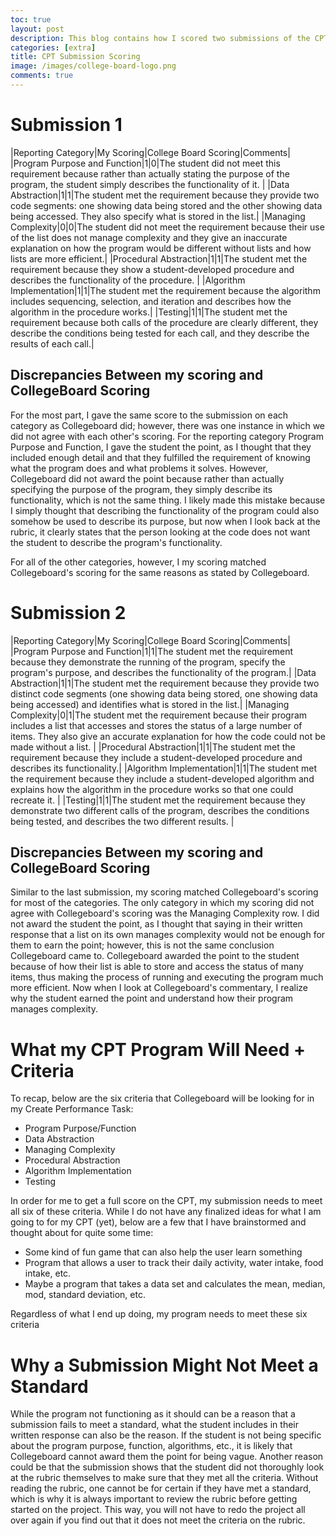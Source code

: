 ```yaml
---
toc: true
layout: post
description: This blog contains how I scored two submissions of the CPT on Collegeboard and compares my scoring to how Collegeboard scored it.
categories: [extra]
title: CPT Submission Scoring
image: /images/college-board-logo.png
comments: true
---
```


# Submission 1

|Reporting Category|My Scoring|College Board Scoring|Comments|
|Program Purpose and Function|1|0|The student did not meet this requirement because rather than actually stating the purpose of the program, the student simply describes the functionality of it. |
|Data Abstraction|1|1|The student met the requirement because they provide two code segments: one showing data being stored and the other showing data being accessed. They also specify what is stored in the list.|
|Managing Complexity|0|0|The student did not meet the requirement because their use of the list does not manage complexity and they give an inaccurate explanation on how the program would be different without lists and how lists are more efficient.|
|Procedural Abstraction|1|1|The student met the requirement because they show a student-developed procedure and describes the functionality of the procedure. |
|Algorithm Implementation|1|1|The student met the requirement because the algorithm includes sequencing, selection, and iteration and describes how the algorithm in the procedure works.|
|Testing|1|1|The student met the requirement because both calls of the procedure are clearly different, they describe the conditions being tested for each call, and they describe the results of each call.|

## Discrepancies Between my scoring and CollegeBoard Scoring

For the most part, I gave the same score to the submission on each category as Collegeboard did; however, there was one instance in which we did not agree with each other's scoring. For the reporting category Program Purpose and Function, I gave the student the point, as I thought that they included enough detail and that they fulfilled the requirement of knowing what the program does and what problems it solves. However, Collegeboard did not award the point because rather than actually specifying the purpose of the program, they simply describe its functionality, which is not the same thing. I likely made this mistake because I simply thought that describing the functionality of the program could also somehow be used to describe its purpose, but now when I look back at the rubric, it clearly states that the person looking at the code does not want the student to describe the program's functionality.

For all of the other categories, however, I my scoring matched Collegeboard's scoring for the same reasons as stated by Collegeboard.


# Submission 2

|Reporting Category|My Scoring|College Board Scoring|Comments|
|Program Purpose and Function|1|1|The student met the requirement because they demonstrate the running of the program, specify the program's purpose, and describes the functionality of the program.|
|Data Abstraction|1|1|The student met the requirement because they provide two distinct code segments (one showing data being stored, one showing data being accessed) and identifies what is stored in the list.|
|Managing Complexity|0|1|The student met the requirement because their program includes a list that accesses and stores the status of a large number of items. They also give an accurate explanation for how the code could not be made without a list. |
|Procedural Abstraction|1|1|The student met the requirement because they include a student-developed procedure and describes its functionality.|
|Algorithm Implementation|1|1|The student met the requirement because they include a student-developed algorithm and explains how the algorithm in the procedure works so that one could recreate it. |
|Testing|1|1|The student met the requirement because they demonstrate two different calls of the program, describes the conditions being tested, and describes the two different results. |

## Discrepancies Between my scoring and CollegeBoard Scoring

Similar to the last submission, my scoring matched Collegeboard's scoring for most of the categories. The only category in which my scoring did not agree with Collegeboard's scoring was the Managing Complexity row. I did not award the student the point, as I thought that saying in their written response that a list on its own manages complexity would not be enough for them to earn the point; however, this is not the same conclusion Collegeboard came to. Collegeboard awarded the point to the student because of how their list is able to store and access the status of many items, thus making the process of running and executing the program much more efficient. Now when I look at Collegeboard's commentary, I realize why the student earned the point and understand how their program manages complexity. 


# What my CPT Program Will Need + Criteria

To recap, below are the six criteria that Collegeboard will be looking for in my Create Performance Task:
- Program Purpose/Function
- Data Abstraction
- Managing Complexity
- Procedural Abstraction
- Algorithm Implementation
- Testing

In order for me to get a full score on the CPT, my submission needs to meet all six of these criteria. While I do not have any finalized ideas for what I am going to for my CPT (yet), below are a few that I have brainstormed and thought about for quite some time:
- Some kind of fun game that can also help the user learn something
- Program that allows a user to track their daily activity, water intake, food intake, etc.
- Maybe a program that takes a data set and calculates the mean, median, mod, standard deviation, etc.

Regardless of what I end up doing, my program needs to meet these six criteria

# Why a Submission Might Not Meet a Standard

While the program not functioning as it should can be a reason that a submission fails to meet a standard, what the student includes in their written response can also be the reason. If the student is not being specific about the program purpose, function, algorithms, etc., it is likely that Collegeboard cannot award them the point for being vague. Another reason could be that the submission shows that the student did not thoroughly look at the rubric themselves to make sure that they met all the criteria. Without reading the rubric, one cannot be for certain if they have met a standard, which is why it is always important to review the rubric before getting started on the project. This way, you will not have to redo the project all over again if you find out that it does not meet the criteria on the rubric. 